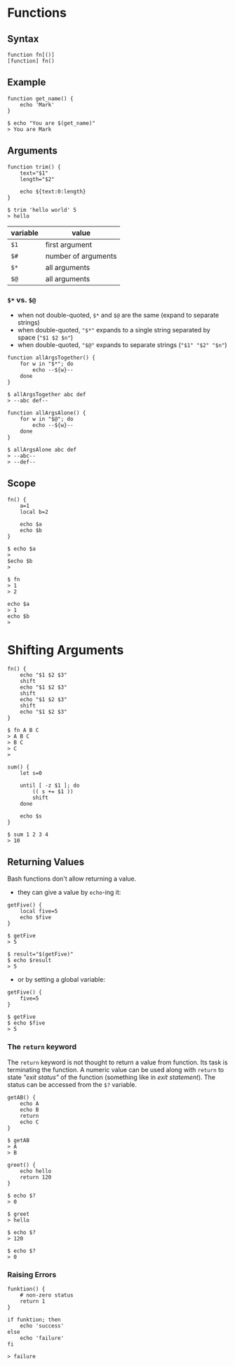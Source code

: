 # Functions

## Syntax

```
function fn[()]
[function] fn()
```

## Example

```
function get_name() {
	echo 'Mark'
}

$ echo "You are $(get_name)"
> You are Mark
```

## Arguments

```
function trim() {
	text="$1"
	length="$2"

	echo ${text:0:length}
}

$ trim 'hello world' 5
> hello
```

| variable | value |
|--|--|
| `$1` | first argument |
| `$#` | number of arguments |
| `$*` | all arguments |
| `$@` | all arguments |

### `$*` vs. `$@`

* when not double-quoted, `$*` and `$@` are the same (expand to separate strings)
* when double-quoted, `"$*"` expands to a single string separated by space (`"$1 $2 $n"`)
* when double-quoted, `"$@"` expands to separate strings (`"$1" "$2" "$n"`)

```
function allArgsTogether() {
	for w in "$*"; do
		echo --${w}--
	done
}

$ allArgsTogether abc def
> --abc def--
```

```
function allArgsAlone() {
	for w in "$@"; do
		echo --${w}--
	done
}

$ allArgsAlone abc def
> --abc--
> --def--
```

## Scope

```
fn() {
	a=1
	local b=2

	echo $a
	echo $b
}

$ echo $a
>
$echo $b
>

$ fn
> 1
> 2

echo $a
> 1
echo $b
>
```

# Shifting Arguments

```
fn() {
	echo "$1 $2 $3"
	shift
	echo "$1 $2 $3"
	shift
	echo "$1 $2 $3"
	shift
	echo "$1 $2 $3"
}

$ fn A B C
> A B C
> B C
> C
>
```

```
sum() {
	let s=0

	until [ -z $1 ]; do
		(( s += $1 ))
		shift
	done

	echo $s
}

$ sum 1 2 3 4
> 10
```

## Returning Values

Bash functions don't allow returning a value.  

* they can give a value by `echo`-ing it:

```
getFive() {
	local five=5
	echo $five
}

$ getFive
> 5

$ result="$(getFive)"
$ echo $result
> 5
```

* or by setting a global variable:

```
getFive() {
	five=5
}

$ getFive
$ echo $five
> 5
```

### The `return` keyword

The `return` keyword is not thought to return a value from function. Its task is terminating the function. A numeric value can be used along with `return` to state _"exit status"_ of the function (something like in _exit statement_). The status can be accessed from the `$?` variable.

```
getAB() {
	echo A
	echo B
	return
	echo C
}

$ getAB
> A
> B
```

```
greet() {
	echo hello
	return 120
}

$ echo $?
> 0

$ greet
> hello

$ echo $?
> 120

$ echo $?
> 0
```

### Raising Errors

```
funktion() {
	# non-zero status
	return 1
}

if funktion; then
	echo 'success'
else
	echo 'failure'
fi

> failure
```